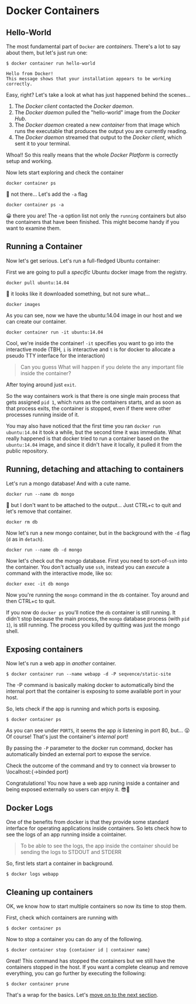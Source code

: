 # Docker Containers

## Hello-World

The most fundamental part of `Docker` are *containers*. There's a lot to say about them, but let's just run one:

```
$ docker container run hello-world

Hello from Docker!
This message shows that your installation appears to be working correctly.
```

Easy, right? Let's take a look at what has just happened behind the scenes...

 1. The *Docker client* contacted the *Docker daemon*.
 2. The *Docker daemon* pulled the "hello-world" image from the *Docker Hub*.
 3. The *Docker daemon* created a new *container* from that image which runs the
    executable that produces the output you are currently reading.
 4. The *Docker daemon* streamed that output to the *Docker client*, which sent it
    to your terminal.


Whoa!! So this really means that the whole *Docker Platform* is correctly setup and working.


Now lets start exploring and check the container 

```
docker container ps
```

🤔 not there... Let's add the `-a` flag

```
docker container ps -a
```

😀 there you are! The -a option list not only the `running` containers but also the containers that have been finished.  This might become handy if you want to examine them.



## Running a Container

Now let's get serious. Let's run a full-fledged Ubuntu container:

First we are going to pull a *specific* Ubuntu docker image from the registry.

```
docker pull ubuntu:14.04
```

🤔 it looks like it downloaded something, but not sure what...

```
docker images
```

As you can see, now we have the ubuntu:14.04 image in our host and we can create our container.


```
docker container run -it ubuntu:14.04
```

Cool, we're inside the container! `-it` specifies you want to go into the interactive mode (TBH, `i` is interactive and `t` is for docker to allocate a pseudo TTY interface for the interaction)

> Can you guess What will happen if you delete the any important file inside the container? 

After toying around just `exit`. 

So the way containers work is that there is one single main process that gets assigned `pid 1`, which runs as the containers starts, and as soon as that process exits, the container is stopped, even if there were other processes running inside of it.

You may also have noticed that the first time you ran `docker run ubuntu:14.04` it took a while, but the second time it was immediate. What really happened is that docker tried to run a container based on the `ubuntu:14.04` image, and since it didn't have it locally, it pulled it from the public repository. 




## Running, detaching and attaching to containers

Let's run a mongo database! And with a cute name.

```
docker run --name db mongo
```

🤔 but I don't want to be attached to the output... Just CTRL+c to quit and let's remove that container.

```
docker rm db
```

Now let's run a new mongo container, but in the background with the `-d` flag (`d` as in `detach`).

```
docker run --name db -d mongo
```

Now let's check out the mongo database. First you need to sort-of-`ssh` into the container. You don't actually use `ssh`, instead you can _execute_ a command with the interactive mode, like so:

```
docker exec -it db mongo
```

Now you're running the `mongo` command in the `db` container. Toy around and then CTRL+c to quit.

If you now do `docker ps` you'll notice the `db` container is still running. It didn't stop because the main process, the `mongo` database process (with `pid 1`), is still running. The process you killed by quitting was just the mongo shell.



## Exposing containers

Now let's run a web app in _another_ container.

```
$ docker container run --name webapp -d -P seqvence/static-site
```

The -P command is basically making docker to automatically bind the internal port that the container is exposing to some available port in your host.

So, lets check if the app is running and which ports is exposing.

```
$ docker container ps
```

As you can see under `PORTS`, it seems the app *is* listening in port 80, but... 😮 Of course! That's just the container's _internal_ port! 

By passing the `-P` parameter to the docker run command, docker has automatically binded an external port to expose the service. 

Check the outcome of the command and try to connect via browser to \\localhost:{->binded port}


Congratulations! You now have a web app runing inside a container and being exposed externally so users can enjoy it. 😎🐳


## Docker Logs

One of the benefits from docker is that they provide some standard interface for operating applications inside containers.  So lets check how to see the logs of an app running inside a cointainer.

> To be able to see the logs, the app inside the container should be sending the logs to  STDOUT and STDERR

So, first lets start a container in background.

```
$ docker logs webapp
```

## Cleaning up containers

OK,  we know how to start multiple containers so now its time to stop them. 

First, check which containers are running with 

```
$ docker container ps
```

Now to stop a container you can do any of the following. 

``` 
$ docker container stop {container id | container name}
```

Great! This command has stopped the containers but we still have the containers stopped in the host. If you want a complete cleanup and remove everything, you can go further by executing the following:

``` 
$ docker container prune
```

That's a wrap for the basics. Let's [move on to the next section](https://github.com/bitlogic/hello-docker/tree/master/2-building-images).